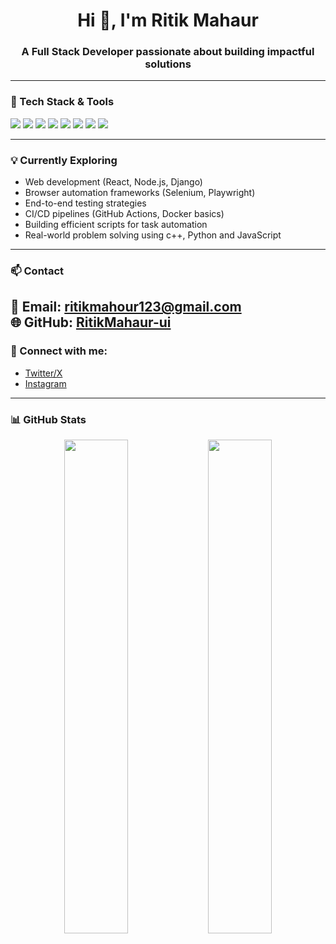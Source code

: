 <h1 align="center">Hi 👋, I'm Ritik Mahaur</h1>
<h3 align="center">A Full Stack Developer passionate about building impactful solutions</h3>


---

### 🔧 Tech Stack & Tools

<p align="left">
  <img src="https://img.shields.io/badge/C++-00599C?style=for-the-badge&logo=c%2B%2B&logoColor=white" />
  <img src="https://img.shields.io/badge/Python-3776AB?style=for-the-badge&logo=python&logoColor=white" />
  <img src="https://img.shields.io/badge/HTML5-e34c26?style=for-the-badge&logo=html5&logoColor=white" />
  <img src="https://img.shields.io/badge/CSS3-1572b6?style=for-the-badge&logo=css3&logoColor=white" />
  <img src="https://img.shields.io/badge/JavaScript-F0DB4F?style=for-the-badge&logo=javascript&logoColor=black" />
  <img src="https://img.shields.io/badge/Git-F05032?style=for-the-badge&logo=git&logoColor=white" />
  <img src="https://img.shields.io/badge/GitHub-181717?style=for-the-badge&logo=github&logoColor=white" />
  <img src="https://img.shields.io/badge/VS%20Code-007ACC?style=for-the-badge&logo=visual-studio-code&logoColor=white" />
  
</p>

---

### 💡 Currently Exploring

- Web development (React, Node.js, Django)
- Browser automation frameworks (Selenium, Playwright)
- End-to-end testing strategies
- CI/CD pipelines (GitHub Actions, Docker basics)
- Building efficient scripts for task automation
- Real-world problem solving using c++, Python and JavaScript

---

### 📫 Contact

📧 Email: **ritikmahour123@gmail.com**  
🌐 GitHub: [**RitikMahaur-ui**](https://github.com/RitikMahaur-ui/RitikMahaur-ui/edit/main/README.md)
---

### 🔗 Connect with me:
- [Twitter/X](https://x.com/mahour_ritik)
- [Instagram](https://instagram.com/mahour.ritik)

---

### 📊 GitHub Stats

<p align="center">
  <img src="https://github-readme-stats.vercel.app/api?username=RitikMahaur-ui&show_icons=true&theme=radical" width="45%"/>
  <img src="https://github-readme-streak-stats.herokuapp.com/?user=RitikMahaur-ui&theme=radical" width="45%"/>
</p>


